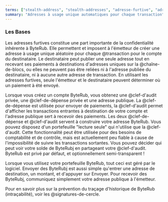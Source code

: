```yaml
---
terms: ["stealth-address", "stealth-addresses", "adresse-furtive", "adresses-furtives"]
summary: "Adresses à usage unique automatiques pour chaque transaction"
---
```


### Les Bases

Les adresses furtives constitue une part importante de la confidentialité inhérente à ByteRub. Elle permettent et imposent à l'émetteur de créer une adresse à usage unique aléatoire pour chaque @transaction pour le compte du destinataire. Le destinataire peut publier une seule adresse tout en recevant ses paiements à destinations d'adresses uniques sur la @chaîne-de-blocs, ou elles ne peuvent pas être reliées ni à l'adresse publiée du destinataire, ni à aucune autre adresse de transaction. En utilisant les adresses furtives, seule l'émetteur et le destinataire peuvent déterminer où un paiement à été envoyé.

Lorsque vous créez un compte ByteRub, vous obtenez une @clef-d'audit privée, une @clef-de-dépense privée et une adresse publique. La @clef-de-dépense est utilisée pour envoyer de paiements, la @clef-d'audit permet d'afficher les transactions entrantes à destination de votre compte et l'adresse publique sert à recevoir des paiements. Les deux @clef-de-dépense et @clef-d'audit servent à construire votre adresse ByteRub. Vous pouvez disposez d'un portefeuille "lecture seule" qui n'utilise que la @clef-d'audit. Cette fonctionnalité peut être utilisée pour des besoins de comptabilité et de contrôle, mais est actuellement peu fiable à cause de l'impossibilité de suivre les transactions sortantes. Vous pouvez décider qui peut voir votre solde de ByteRubj en partageant votre @clef-d'audit. ByteRub est privé par défaut, et optionnellement semi-transparent !

Lorsque vous utilisez votre portefeuille ByteRub, tout ceci est géré par le logiciel. Envoyer des ByteRubj est aussi simple qu'entrer une adresse de destination, un montant, et d'appuyer sur Envoyer. Pour recevoir des ByteRubj, communiquez simplement votre adresse publique à l'émetteur.

Pour en savoir plus sur la prévention du traçage d'historique de ByteRub (intraçabilité), voir les @signatures-de-cercle.
